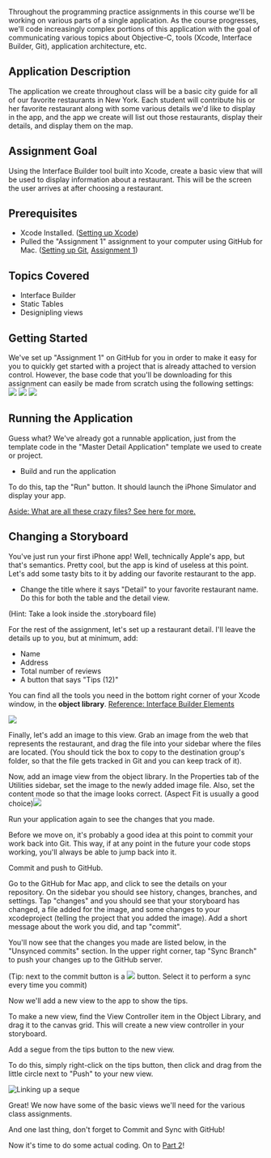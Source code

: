 ﻿Throughout the programming practice assignments in this course we'll be working on various parts of a single application. As the course progresses, we'll code increasingly complex portions of this application with the goal of communicating various topics about Objective-C, tools (Xcode, Interface Builder, Git), application architecture, etc.

## Application Description

The application we create throughout class will be a basic city guide for all of our favorite restaurants in New York. Each student will contribute his or her favorite restaurant along with some various details we'd like to display in the app, and the app we create will list out those restaurants, display their details, and display them on the map.

## Assignment Goal  
    
Using the Interface Builder tool built into Xcode, create a basic view that will be used to display information about a restaurant. This will be the screen the user arrives at after choosing a restaurant.

<!-- more -->

## Prerequisites

* Xcode Installed. ([Setting up Xcode](http://mobilemedia2012.tumblr.com/post/15933637913))
* Pulled the "Assignment 1" assignment to your computer using GitHub for Mac. ([Setting up Git](http://mobilemedia2012.tumblr.com/post/15556165852), [Assignment 1](https://github.com/dstancioff/Mobile-Media-Assignment-1))

## Topics Covered

* Interface Builder
* Static Tables
* Designipling views

## Getting Started

We've set up "Assignment 1" on GitHub for you in order to make it easy for you to quickly get started with a project that is already attached to version control. However, the base code that you'll be downloading for this assignment can easily be made from scratch using the following settings:
![](http://f.cl.ly/items/1T2U2z1D0H1E3R0I2t44/Screen%20Shot%202012-01-12%20at%201.25.10%20AM.png)
![](http://f.cl.ly/items/3v3E3h3s1p0s0J3W0H31/Screen%20Shot%202012-01-12%20at%201.25.37%20AM.png)
![](http://f.cl.ly/items/3601312Q0Z2X1C1z4301/Screen%20Shot%202012-01-12%20at%201.26.16%20AM.png)



## Running the Application
Guess what? We've already got a runnable application, just from the template code in the "Master Detail Application" template we used to create or project. 

* <span class="assignment">Build and run the application<span>

To do this, tap the "Run" button. It should launch the iPhone Simulator and display your app.

<span class="aside">[Aside: What are all these crazy files? See here for more.](http://mobilemedia2012.tumblr.com/post/15933844596)</span>

## Changing a Storyboard
You've just run your first iPhone app! Well, technically Apple's app, but that's semantics. Pretty cool, but the app is kind of useless at this point. Let's add some tasty bits to it by adding our favorite restaurant to the app.

* <span class="assignment">Change the title where it says "Detail" to your favorite restaurant name. Do this for both the table and the detail view.<span>

(Hint: Take a look inside the .storyboard file)

For the rest of the assignment, let's <span class="assignment">set up a restaurant detail</span>. I'll leave the details up to you, but at minimum, add:

* Name
* Address
* Total number of reviews
* A button that says "Tips (12)"

You can find all the tools you need in the bottom right corner of your Xcode window, in the **object library**.
[Reference: Interface Builder Elements](http://mobilemedia2012.tumblr.com/post/15956243331)

![](http://mobilemedia2012.s3.amazonaws.com/Screen%20Shot%202012-01-20%20at%201.13.24%20AM%201-20-2012.png)

Finally, let's add an image to this view. Grab an image from the web that represents the restaurant, and drag the file into your sidebar where the files are located. (You should  tick the box to copy to the destination group's folder, so that the file gets tracked in Git and you can keep track of it).

Now, add an image view from the object library. In the Properties tab of the Utilities sidebar, set the image to the newly added image file. Also, set the content mode so that the image looks correct. (Aspect Fit is usually a good choice)![](http://mobilemedia2012.s3.amazonaws.com/2012-01-20%201:20:2012.png)

Run your application again to see the changes that you made.

Before we move on, it's probably a good idea at this point to commit your work back into Git. This way, if at any point in the future your code stops working, you'll always be able to jump back into it.

<span class="assignment">Commit and push to GitHub.</span>

Go to the GitHub for Mac app, and click to see the details on your repository. On the sidebar you should see history, changes, branches, and settings. Tap "changes" and you should see that your storyboard has changed, a file added for the image, and some changes to your xcodeproject (telling the project that you added the image). Add a short message about the work you did, and tap "commit". 

You'll now see that the changes you made are listed below, in the "Unsynced commits" section. In the upper right corner, tap "Sync Branch" to push your changes up to the GitHub server.

(Tip: next to the commit button is a ![](http://mobilemedia2012.s3.amazonaws.com/Screen%20Shot%202012-01-20%20at%2012.15.59%20AM.png) button. Select it to perform a sync every time you commit)

Now <span class="assignment">we'll add a new view to the app to show the tips.</span>

To make a new view, find the View Controller item in the Object Library, and drag it to the canvas grid. This will create a new view controller in your storyboard. 

<span class="assignment">Add a segue from the tips button to the new view.</span>

To do this, simply right-click on the tips button, then click and drag from the little circle next to "Push" to your new view.

![Linking up a seque](http://mobilemedia2012.s3.amazonaws.com/ScreenShot2012-01-20at1.38.13AM.png)

Great! We now have some of the basic views we'll need for the various class assignments. 

And one last thing, don't forget to <span class="assignment">Commit and Sync with GitHub</span>!

Now it's time to do some actual coding. On to [Part 2](<PLACEHOLDER>)! 
